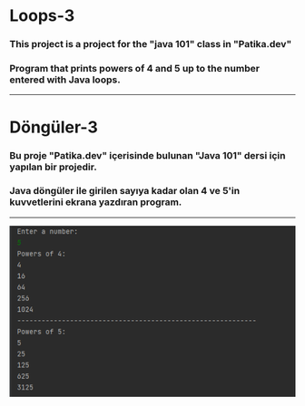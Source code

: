 
# Loops-3

### This project is a project for the "java 101" class in "Patika.dev"

### Program that prints powers of 4 and 5 up to the number entered with Java loops.


------------------------------------------------

# Döngüler-3

### Bu proje "Patika.dev" içerisinde bulunan "Java 101" dersi için yapılan bir projedir.

### Java döngüler ile girilen sayıya kadar olan 4 ve 5'in kuvvetlerini ekrana yazdıran program.

----------------------------------------------

![img_2.png](img_2.png)






























